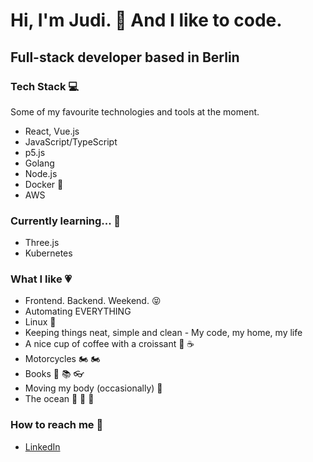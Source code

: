 # Hi, I'm Judi. 👋 And I like to code.

## Full-stack developer based in Berlin

### Tech Stack :computer:
Some of my favourite technologies and tools at the moment.
* React, Vue.js
* JavaScript/TypeScript
* p5.js
* Golang
* Node.js
* Docker :whale:
* AWS

### Currently learning... :seedling:
* Three.js
* Kubernetes

### What I like :heartpulse:
* Frontend. Backend. Weekend. :stuck_out_tongue_closed_eyes: 
* Automating EVERYTHING
* Linux 🐧
* Keeping things neat, simple and clean - My code, my home, my life
* A nice cup of coffee with a croissant :croissant: :coffee:
* Motorcycles :motorcycle: :motorcycle:
* Books :book: :books: :eyeglasses: 
* Moving my body (occasionally) :running: 
* The ocean :ocean: :ocean: :ocean:

### How to reach me :love_letter:
* [LinkedIn](https://linkedin.com/in/jboehlert) 
